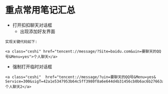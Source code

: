 #  重点常用笔记汇总

- 打开扣扣聊天对话框
   + 出现添加好友界面
```
实现关键代码如下:

<a class="ceshi" href="tencent://message/?Site=baidu.com&uin=要聊天的QQ号&Menu=yes">个人聊天</a>
```
   + 强制打开临时对话框
```
<a class="ceshi"  href="tencent://message/?uin=要聊天的QQ号&Menu=yes& Service=300&sigT=42a1e5347953b64c5ff3980f8a6e644d4b31456cb0b6ac6b27663a3c4dd0f4aa14a543b1716f9d45">个人聊天2</a>
```